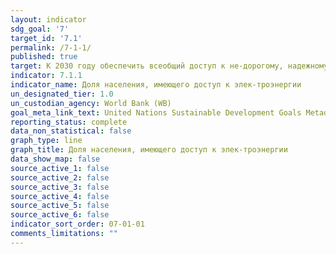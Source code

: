 ```yaml
---
layout: indicator
sdg_goal: '7'
target_id: '7.1'
permalink: /7-1-1/
published: true
target: К 2030 году обеспечить всеобщий доступ к не-дорогому, надежному и современному энергоснаб-жению
indicator: 7.1.1
indicator_name: Доля населения, имеющего доступ к элек-троэнергии
un_designated_tier: 1.0
un_custodian_agency: World Bank (WB)
goal_meta_link_text: United Nations Sustainable Development Goals Metadata (PDF 212 KB)
reporting_status: complete
data_non_statistical: false
graph_type: line
graph_title: Доля населения, имеющего доступ к элек-троэнергии
data_show_map: false
source_active_1: false
source_active_2: false
source_active_3: false
source_active_4: false
source_active_5: false
source_active_6: false
indicator_sort_order: 07-01-01
comments_limitations: ""
---
```

